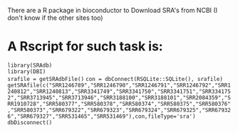 There are a R package in bioconductor to Download SRA's from NCBI (I don't know if the other sites too)

# A Rscript for such task is:  




`library(SRAdb)`      
`library(DBI)`  
`srafile = getSRAdbFile()`
`con = dbConnect(RSQLite::SQLite(), srafile)` 
`getSRAfile(c("SRR1246789","SRR1246790","SRR1246791","SRR1246792","SRR1240812","SRR1240813","SRR3341749","SRR3341750","SRR3341751","SRR3341752","SRR3713945","SRR3713946","SRR3188100","SRR3188101","SRR2084359","SRR1910728","SRR580377","SRR580378","SRR580374","SRR580375","SRR580376","SRR580373","SRR679322","SRR679323","SRR679324","SRR679325","SRR679326","SRR679327","SRR531465","SRR531469"),con,fileType='sra')`
`dbDisconnect()`



